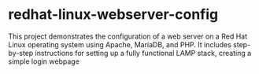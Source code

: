 # redhat-linux-webserver-config
This project demonstrates the configuration of a web server on a Red Hat Linux operating system using Apache, MariaDB, and PHP. It includes step-by-step instructions for setting up a fully functional LAMP stack, creating a simple login webpage
